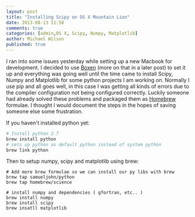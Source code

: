 ```yaml
---
layout: post
title: "Installing Scipy on OS X Mountain Lion"
date: 2013-08-13 11:58
comments: true
categories: [admin,OS X, Scipy, Numpy, Matplotlib]
author: Michael Wilson
published: true
---
```


I ran into some issues yesterday while setting up a new
Macbook for development. I decided to use [Boxen](http://boxen.github.com/)
 (more on that in a later post) to set it up and everything was
going well until the time came to install Scipy, Numpy and Matplotlib
for some python projects I am working on. Normally I use pip and all
goes well, in this case I was getting all kinds of errors due to the
compiler configuration not being configured correctly. Luckily someone
had already solved these problems and packaged them as [Homebrew](http://brew.sh/) 
formulae. I thought I would document the steps in the hopes of saving
someone else some frustration.

If you haven't installed python yet:
``` bash
# Install python 2.7
brew install python
# sets up python as default python instead of system python
brew link python
```
Then to setup numpy, scipy and matplotlib using brew:
```
# Add more brew formulae so we can install our py libs with brew
brew tap samueljohn/python
brew tap homebrew/science

# install numpy and dependencies ( gfortran, etc.. )
brew install numpy
brew install scipy
brew insatll matplotlib
```

